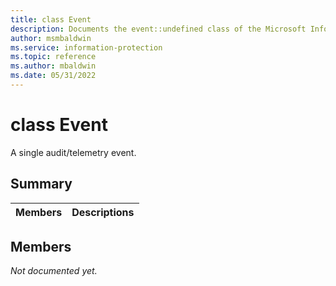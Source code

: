 ```yaml
---
title: class Event 
description: Documents the event::undefined class of the Microsoft Information Protection SDK.
author: msmbaldwin
ms.service: information-protection
ms.topic: reference
ms.author: mbaldwin
ms.date: 05/31/2022
---
```


# class Event 
A single audit/telemetry event.
  
## Summary
 Members                        | Descriptions                                
--------------------------------|---------------------------------------------
  
## Members
_Not documented yet._

